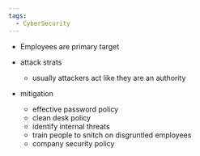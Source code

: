 ```yaml
---
tags:
  - CyberSecurity
---
```

* Employees are primary target

* attack strats
	* usually attackers act like they are an authority
* mitigation
	* effective password policy
	* clean desk policy
	*  identify internal threats
	* train people to snitch on disgruntled employees
	* company security policy